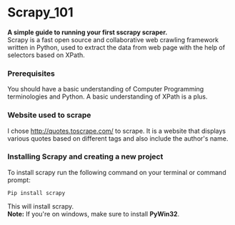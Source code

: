 # Scrapy_101
**A simple guide to running your first sscrapy scraper.** </br>
Scrapy is a fast open source and collaborative web crawling framework written in Python, used to extract the data from web page with the help of selectors based on XPath. </br>

### Prerequisites 
You should have a basic understanding of Computer Programming terminologies and Python. A basic understanding of XPath is a plus. </br>

### Website used to scrape
I chose http://quotes.toscrape.com/ to scrape. It is a website that displays various quotes based on different tags and also include the author's name. </br>

### Installing Scrapy and creating a new project
To install scrapy run the following command on your terminal or command prompt: </br>
```
Pip install scrapy
```
This will install scrapy. </br>
**Note:**  If you're on windows, make sure to install  **PyWin32**. </br>





